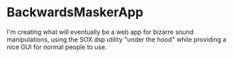 # BackwardsMaskerApp
I'm creating what will eventually be a web app for bizarre sound manipulations, using the SOX dsp utility "under the hood" 
while providing a nice GUI for normal people to use.

